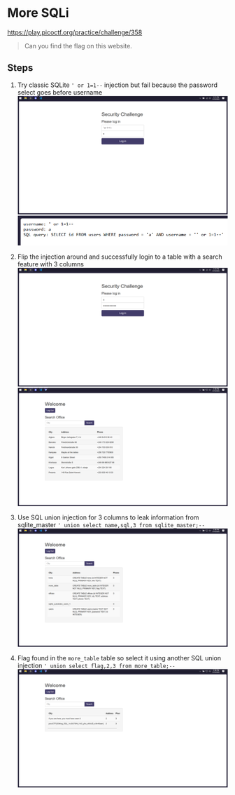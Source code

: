 # More SQLi
https://play.picoctf.org/practice/challenge/358

> Can you find the flag on this website.

## Steps

1. Try classic SQLite `' or 1=1--` injection but fail because the password select goes before username
![alt text](<images/Screenshot 2025-09-10 142147.png>)
![alt text](<images/Screenshot 2025-09-10 142153.png>)

2. Flip the injection around and successfully login to a table with a search feature with 3 columns
![alt text](<images/Screenshot 2025-09-10 142441.png>)
![alt text](<images/Screenshot 2025-09-10 143908.png>)

3. Use SQL union injection for 3 columns to leak information from sqlite_master `' union select name,sql,3 from sqlite_master;--`
![alt text](<images/Screenshot 2025-09-10 143840.png>)

4. Flag found in the `more_table` table so select it using another SQL union injection `' union select flag,2,3 from more_table;--`
![alt text](<images/Screenshot 2025-09-10 143829.png>)
